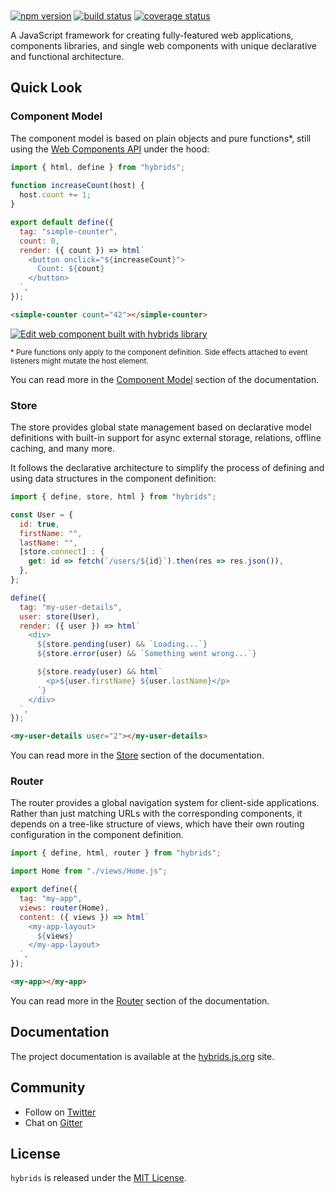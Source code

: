 
<center>
<h1>
  <img alt="" src="https://raw.githubusercontent.com/hybridsjs/hybrids/master/docs/assets/hybrids-full-logo.svg?sanitize=true" align="center">
</h1>
</center>

[![npm version](https://img.shields.io/npm/v/hybrids.svg?style=flat)](https://www.npmjs.com/package/hybrids)
[![build status](https://img.shields.io/travis/hybridsjs/hybrids/master.svg?style=flat)](https://app.travis-ci.com/github/hybridsjs/hybrids)
[![coverage status](https://img.shields.io/coveralls/github/hybridsjs/hybrids.svg?style=flat)](https://coveralls.io/github/hybridsjs/hybrids?branch=master)

A JavaScript framework for creating fully-featured web applications, components libraries, and single web components with unique declarative and functional architecture.

## Quick Look

### Component Model

The component model is based on plain objects and pure functions*, still using the [Web Components API](https://developer.mozilla.org/en-US/docs/Web/Web_Components) under the hood:

```javascript
import { html, define } from "hybrids";
  
function increaseCount(host) {
  host.count += 1;
}

export default define({
  tag: "simple-counter",
  count: 0,
  render: ({ count }) => html`
    <button onclick="${increaseCount}">
      Count: ${count}
    </button>
  `,
});
```

```html
<simple-counter count="42"></simple-counter>
```

[![Edit <simple-counter> web component built with hybrids library](https://codesandbox.io/static/img/play-codesandbox.svg)](https://codesandbox.io/s/simple-counter-web-component-built-with-hybrids-library-co2ow?file=/src/SimpleCounter.js)

<small>\* Pure functions only apply to the component definition. Side effects attached to event listeners might mutate the host element.</small>

You can read more in the [Component Model](https://hybrids.js.org/#/component-model/definition.md) section of the documentation.

### Store

The store provides global state management based on declarative model definitions with built-in support for async external storage, relations, offline caching, and many more.

It follows the declarative architecture to simplify the process of defining and using data structures in the component definition:

```javascript
import { define, store, html } from "hybrids";

const User = {
  id: true,
  firstName: "",
  lastName: "",
  [store.connect] : {
    get: id => fetch(`/users/${id}`).then(res => res.json()),
  },
};

define({
  tag: "my-user-details",
  user: store(User),
  render: ({ user }) => html`
    <div>
      ${store.pending(user) && `Loading...`}
      ${store.error(user) && `Something went wrong...`}

      ${store.ready(user) && html`
        <p>${user.firstName} ${user.lastName}</p>
      `}
    </div>
  `,
});
```

```html
<my-user-details user="2"></my-user-details>
```

You can read more in the [Store](https://hybrids.js.org/#/store/usage.md) section of the documentation.

### Router

The router provides a global navigation system for client-side applications. Rather than just matching URLs with the corresponding components, it depends on a tree-like structure of views, which have their own routing configuration in the component definition.

```javascript
import { define, html, router } from "hybrids";

import Home from "./views/Home.js";

export define({
  tag: "my-app",
  views: router(Home),
  content: ({ views }) => html`
    <my-app-layout>
      ${views}
    </my-app-layout>
  `,
});
```

```html
<my-app></my-app>
```

You can read more in the [Router](https://hybrids.js.org/#/router/usage.md) section of the documentation.

## Documentation

The project documentation is available at the [hybrids.js.org](https://hybrids.js.org) site.

## Community

* Follow on [Twitter](https://twitter.com/hybridsjs)
* Chat on [Gitter](https://gitter.im/hybridsjs)

## License

`hybrids` is released under the [MIT License](LICENSE).
